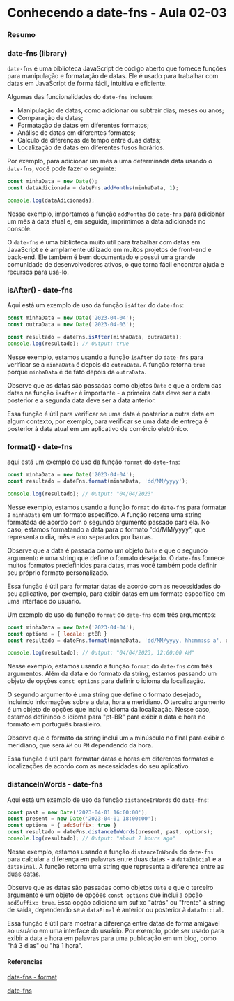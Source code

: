 <!--
Antes de publicar a issue, lembre-se de clicar na aba "Preview", para visualizar se a formatação está correta =)
-->

<!-- Escreva/insira as imagens após essa linha -->

# Conhecendo a date-fns - Aula 02-03

### Resumo

### date-fns (library)

`date-fns` é uma biblioteca JavaScript de código aberto que fornece funções para manipulação e formatação de datas. Ele é usado para trabalhar com datas em JavaScript de forma fácil, intuitiva e eficiente.

Algumas das funcionalidades do `date-fns` incluem:

- Manipulação de datas, como adicionar ou subtrair dias, meses ou anos;
- Comparação de datas;
- Formatação de datas em diferentes formatos;
- Análise de datas em diferentes formatos;
- Cálculo de diferenças de tempo entre duas datas;
- Localização de datas em diferentes fusos horários.

Por exemplo, para adicionar um mês a uma determinada data usando o `date-fns`, você pode fazer o seguinte:

```javascript
const minhaData = new Date();
const dataAdicionada = dateFns.addMonths(minhaData, 1);

console.log(dataAdicionada);
```

Nesse exemplo, importamos a função `addMonths` do `date-fns` para adicionar um mês à data atual e, em seguida, imprimimos a data adicionada no console.

O `date-fns` é uma biblioteca muito útil para trabalhar com datas em JavaScript e é amplamente utilizado em muitos projetos de front-end e back-end. Ele também é bem documentado e possui uma grande comunidade de desenvolvedores ativos, o que torna fácil encontrar ajuda e recursos para usá-lo.

### isAfter() - date-fns

Aqui está um exemplo de uso da função `isAfter` do `date-fns`:

```javascript
const minhaData = new Date('2023-04-04');
const outraData = new Date('2023-04-03');

const resultado = dateFns.isAfter(minhaData, outraData);
console.log(resultado); // Output: true
```

Nesse exemplo, estamos usando a função `isAfter` do `date-fns` para verificar se a `minhaData` é depois da `outraData`. A função retorna `true` porque `minhaData` é de fato depois da `outraData`.

Observe que as datas são passadas como objetos `Date` e que a ordem das datas na função `isAfter` é importante - a primeira data deve ser a data posterior e a segunda data deve ser a data anterior.

Essa função é útil para verificar se uma data é posterior a outra data em algum contexto, por exemplo, para verificar se uma data de entrega é posterior à data atual em um aplicativo de comércio eletrônico.

### format() - date-fns

aqui está um exemplo de uso da função `format` do `date-fns`:

```javascript
const minhaData = new Date('2023-04-04');
const resultado = dateFns.format(minhaData, 'dd/MM/yyyy');

console.log(resultado); // Output: "04/04/2023"
```

Nesse exemplo, estamos usando a função `format` do `date-fns` para formatar a `minhaData` em um formato específico. A função retorna uma string formatada de acordo com o segundo argumento passado para ela. No caso, estamos formatando a data para o formato "dd/MM/yyyy", que representa o dia, mês e ano separados por barras.

Observe que a data é passada como um objeto `Date` e que o segundo argumento é uma string que define o formato desejado. O `date-fns` fornece muitos formatos predefinidos para datas, mas você também pode definir seu próprio formato personalizado.

Essa função é útil para formatar datas de acordo com as necessidades do seu aplicativo, por exemplo, para exibir datas em um formato específico em uma interface do usuário.

Um exemplo de uso da função `format` do `date-fns` com três argumentos:

```javascript
const minhaData = new Date('2023-04-04');
const options = { locale: ptBR }
const resultado = dateFns.format(minhaData, 'dd/MM/yyyy, hh:mm:ss a', options);

console.log(resultado); // Output: "04/04/2023, 12:00:00 AM"
```

Nesse exemplo, estamos usando a função `format` do `date-fns` com três argumentos. Além da data e do formato da string, estamos passando um objeto de opções `const options` para definir o idioma da localização.

O segundo argumento é uma string que define o formato desejado, incluindo informações sobre a data, hora e meridiano. O terceiro argumento é um objeto de opções que inclui o idioma da localização. Nesse caso, estamos definindo o idioma para "pt-BR" para exibir a data e hora no formato em português brasileiro.

Observe que o formato da string inclui um `a` minúsculo no final para exibir o meridiano, que será `AM` ou `PM` dependendo da hora.

Essa função é útil para formatar datas e horas em diferentes formatos e localizações de acordo com as necessidades do seu aplicativo.

### distanceInWords - date-fns

Aqui está um exemplo de uso da função `distanceInWords` do `date-fns`:

```javascript
const past = new Date('2023-04-01 16:00:00');
const present = new Date('2023-04-01 18:00:00');
const options = { addSuffix: true }
const resultado = dateFns.distanceInWords(present, past, options);
console.log(resultado); // Output: "about 2 hours ago"
```

Nesse exemplo, estamos usando a função `distanceInWords` do `date-fns` para calcular a diferença em palavras entre duas datas - a `dataInicial` e a `dataFinal`. A função retorna uma string que representa a diferença entre as duas datas.

Observe que as datas são passadas como objetos `Date` e que o terceiro argumento é um objeto de opções `const options` que inclui a opção `addSuffix: true`. Essa opção adiciona um sufixo "atrás" ou "frente" à string de saída, dependendo se a `dataFinal` é anterior ou posterior à `dataInicial`.

Essa função é útil para mostrar a diferença entre datas de forma amigável ao usuário em uma interface do usuário. Por exemplo, pode ser usado para exibir a data e hora em palavras para uma publicação em um blog, como "há 3 dias" ou "há 1 hora".

#### Referencias

[date-fns - format](https://date-fns.org/v1.9.0/docs/format)

[date-fns](https://date-fns.org/)

